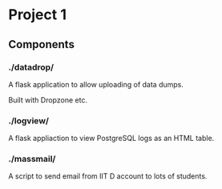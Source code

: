 
# Project 1

## Components

### ./datadrop/

A flask application to allow uploading of data dumps.

Built with Dropzone etc.

### ./logview/

A flask appliaction to view PostgreSQL logs as an HTML table.

### ./massmail/

A script to send email from IIT D account to lots of students.
